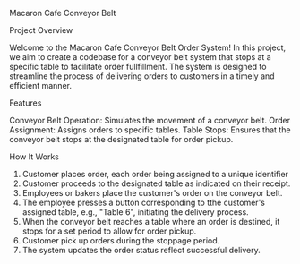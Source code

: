 Macaron Cafe Conveyor Belt

Project Overview

Welcome to the Macaron Cafe Conveyor Belt Order System! In this project, we aim to create a codebase for a conveyor belt system that stops at a specific table to facilitate order fullfillment. The system is designed to streamline the process of delivering orders to customers in a timely and efficient manner.

Features

Conveyor Belt Operation: Simulates the movement of a conveyor belt.
Order Assignment: Assigns orders to specific tables.
Table Stops: Ensures that the conveyor belt stops at the designated table for order pickup.

How It Works

1. Customer places order, each order being assigned to a unique identifier
2. Customer proceeds to the designated table as indicated on their receipt.
3. Employees or bakers place the customer's order on the conveyor belt.
4. The employee presses a button corresponding to tthe customer's assigned table, e.g., "Table 6", initiating the delivery process. 
5. When the conveyor belt reaches a table where an order is destined, it stops for a set period to allow for order pickup.
6. Customer pick up orders during the stoppage period.
7. The system updates the order status reflect successful delivery.

